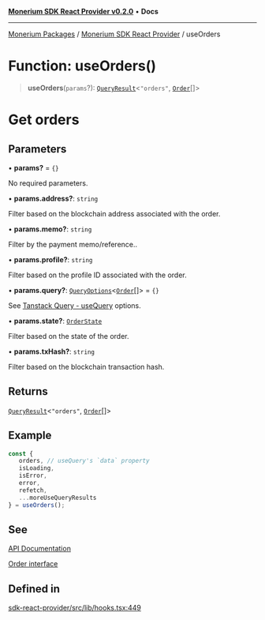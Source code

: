 [**Monerium SDK React Provider v0.2.0**](../Packages.md) • **Docs**

***

[Monerium Packages](../../Packages.md) / [Monerium SDK React Provider](../Monerium%20SDK%20React%20Provider.md) / useOrders

# Function: useOrders()

> **useOrders**(`params`?): [`QueryResult`](../type-aliases/QueryResult.md)\<`"orders"`, [`Order`](../interfaces/Order.md)[]\>

# Get orders

## Parameters

• **params?** = `{}`

No required parameters.

• **params.address?**: `string`

Filter based on the blockchain address associated with the order.

• **params.memo?**: `string`

Filter by the payment memo/reference..

• **params.profile?**: `string`

Filter based on the profile ID associated with the order.

• **params.query?**: [`QueryOptions`](../type-aliases/QueryOptions.md)\<[`Order`](../interfaces/Order.md)[]\> = `{}`

See [Tanstack Query - useQuery](https://tanstack.com/query/latest/docs/framework/react/reference/useQuery) options.

• **params.state?**: [`OrderState`](../enumerations/OrderState.md)

Filter based on the state of the order.

• **params.txHash?**: `string`

Filter based on the blockchain transaction hash.

## Returns

[`QueryResult`](../type-aliases/QueryResult.md)\<`"orders"`, [`Order`](../interfaces/Order.md)[]\>

## Example

```ts
const {
   orders, // useQuery's `data` property
   isLoading,
   isError,
   error,
   refetch,
   ...moreUseQueryResults
} = useOrders();
```

## See

[API Documentation](https://monerium.dev/api-docs#operation/orders)

[Order interface](https://github.com/monerium/js-monorepo/blob/main/packages/sdk/docs/generated/interfaces/Order.md)

## Defined in

[sdk-react-provider/src/lib/hooks.tsx:449](https://github.com/monerium/js-monorepo/blob/ffeefd2a9bccc0d18acecd9390a7bfced5720c17/packages/sdk-react-provider/src/lib/hooks.tsx#L449)
